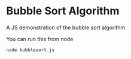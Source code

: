 # Bubble Sort Algorithm
A JS demonstration of the bubble sort algorithm

You can run this from node
```
node bubblesort.js
```